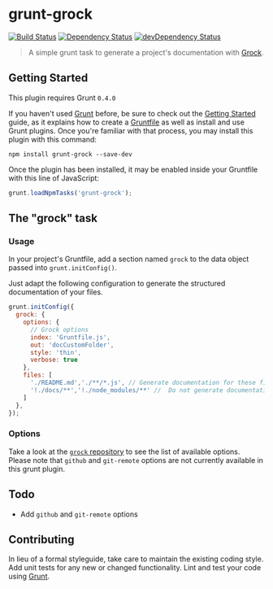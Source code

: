 # grunt-grock

[![Build Status](https://travis-ci.org/MarcBT/grunt-grock.svg?branch=master)](https://travis-ci.org/MarcBT/grunt-grock)
[![Dependency Status](https://david-dm.org/MarcBT/grunt-grock.png)](https://david-dm.org/MarcBT/grunt-grock)
[![devDependency Status](https://david-dm.org/MarcBT/grunt-grock/dev-status.png)](https://david-dm.org/MarcBT/grunt-grock#info=devDependencies)
> A simple grunt task to generate a project's documentation with [Grock](https://github.com/killercup/grock).

## Getting Started
This plugin requires Grunt `0.4.0`

If you haven't used [Grunt](http://gruntjs.com/) before, be sure to check out the [Getting Started](http://gruntjs.com/getting-started) guide, as it explains how to create a [Gruntfile](http://gruntjs.com/sample-gruntfile) as well as install and use Grunt plugins. Once you're familiar with that process, you may install this plugin with this command:

```shell
npm install grunt-grock --save-dev
```

Once the plugin has been installed, it may be enabled inside your Gruntfile with this line of JavaScript:

```js
grunt.loadNpmTasks('grunt-grock');
```

## The "grock" task

### Usage
In your project's Gruntfile, add a section named `grock` to the data object passed into `grunt.initConfig()`.

Just adapt the following configuration to generate the structured documentation of your files.

```js
grunt.initConfig({
  grock: {
    options: {
      // Grock options
      index: 'Gruntfile.js',
      out: 'docCustomFolder',
      style: 'thin',
      verbose: true
    },
    files: [
      './README.md','./**/*.js', // Generate documentation for these files
      '!./docs/**','!./node_modules/**' //  Do not generate documentation for these files
    ]
  },
});
```

### Options

Take a look at the [`grock` repository](https://github.com/killercup/grock) to see the list of available options.  
Please note that `github` and `git-remote` options are not currently available in this grunt plugin. 


## Todo

- Add `github` and `git-remote` options

## Contributing
In lieu of a formal styleguide, take care to maintain the existing coding style. Add unit tests for any new or changed functionality. Lint and test your code using [Grunt](http://gruntjs.com/).
